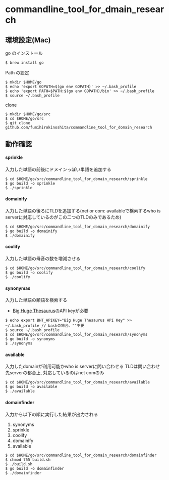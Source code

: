 # commandline_tool_for_dmain_research

## 環境設定(Mac)

go のインストール
```
$ brew install go
```

Path の設定
```
$ mkdir $HOME/go
$ echo 'export GOPATH=$(go env GOPATH)' >> ~/.bash_profile
$ echo 'export PATH=$PATH:$(go env GOPATH)/bin' >> ~/.bash_profile
$ source ~/.bash_profile
```

clone
```
$ mkdir $HOME/go/src
$ cd $HOME/go/src
$ git clone github.com/fumihirokinoshita/commandline_tool_for_domain_research
```

## 動作確認

#### sprinkle
入力した単語の前後にドメインっぽい単語を追加する
```
$ cd $HOME/go/src/commandline_tool_for_domain_research/sprinkle
$ go build -o sprinkle
$ ./sprinkle
```

#### domainify
入力した単語の後ろにTLDを追加する(net or com: availableで検索するwho is serverに対応しているのがこの二つのTLDのみであるため)
```
$ cd $HOME/go/src/commandline_tool_for_domain_research/domainify
$ go build -o domainify
$ ./domainify
```

#### coolify
入力した単語の母音の数を増減させる
```
$ cd $HOME/go/src/commandline_tool_for_domain_research/coolify
$ go build -o coolify
$ ./coolify
```

#### synonymas
入力した単語の類語を検索する
- [Big Huge Thesaurus](https://words.bighugelabs.com/)のAPI keyが必要
```
$ echo export BHT_APIKEY="Big Huge Thesaurus API Key" >> ~/.bash_profile // bashの場合。""不要
$ source ~/.bash_profile
$ cd $HOME/go/src/commandline_tool_for_domain_research/synonyms
$ go build -o synonyms
$ ./synonyms
```

#### available
入力したdomainが利用可能かwho is serverに問い合わせる
TLDは問い合わせ先serverの都合上, 対応しているのはnet comのみ
```
$ cd $HOME/go/src/commandline_tool_for_domain_research/available
$ go build -o available
$ ./available
```

#### domainfinder
入力から以下の順に実行した結果が出力される 
1. synonyms
2. sprinkle
3. coolify
4. domainify
5. available
```
$ cd $HOME/go/src/commandline_tool_for_domain_research/domainfinder
$ chmod 755 build.sh
$ ./build.sh
$ go build -o domainfinder
$ ./domainfinder
```